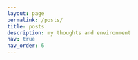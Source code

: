 ```yaml
---
layout: page
permalink: /posts/
title: posts
description: my thoughts and environment
nav: true
nav_order: 6
---
```


<html>

<head>
    <title>Posts</title>
        <style>
        /* CSS for the navigation bar */
        .navbar {
            background-color: #333;
            overflow: hidden;
        }

        .navbar ul {
            list-style-type: none;
            margin: 0;
            padding: 0;
            text-align: center;
        }

        .navbar li {
            display: inline;
            margin: 10px;
        }

        .navbar a {
            color: white;
            text-decoration: none;
        }

        .section-divider {
            border: 5px solid #FFF; /* Add a border */
            margin: 40px 0; /* Adjust spacing as needed */
        }
    </style>

</head>

<body>
    <div class="navbar">
        <ul>
            <li><a href="#cognitive-bias">#1 Cognitive Bias</a></li>
            <li><a href="#charity-foundation">#2 MasieraDay</a></li>
            <li><a href="#research-tools">#3 Research Tools</a></li>
            <li><a href="#working-hours">#4 Working Hours Tracker</a></li>            
        </ul>
    </div>

<hr>

<hr class="section-divider">

<p id="working hours"></p>
<h4>#4 Working Hours Tracker</h4>
<h7>This AppleScript is designed exclusively for MacBooks and is not compatible with iPhones. It leverages iOS Shortcuts to streamline time tracking effortlessly.</h7><br>
<em>Start Time: Click the shortcut once, and it will automatically update your "Working Time" note with the current start time. This marks the beginning of your work session.<br>
Finish Time: When your work session is complete, click the shortcut again. This action will generate the finish time, indicating the end of your work session.</em><br><br>
<ol>
<li>Open Note and create an empty note titled: Working time</li>
<li>Open IOS shortcut and create a new shortcut</li>
<li>On the right-bar search for the command: Execute with Apple Script</li>
<li>Add the command to the shortcut and copy and paste the code below</li>
<li>Simulate with the button play close on the right-bar on the top</li>
<li>Close the shortcut and it will appear on the shortcut menu</li>
<li>Right click on the shortcut and select Add to the Dock</li>
</ol>

<pre>
on run {input, parameters}
	tell application "Notes"
		set currentDate to current date
		set currentTime to time string of currentDate
		set currentDateTime to date string of currentDate & " " & currentTime
		
		set workingTimeNote to note "Working time"
		set noteContent to body of workingTimeNote
		
		if noteContent does not contain "start " & (date string of currentDate) then
			set newContent to noteContent & return & "start " & currentDateTime
		else
			set newContent to noteContent & return & "finish " & currentDateTime
		end if
		
		set body of workingTimeNote to newContent
		quit
	end tell
</pre>



<hr class="section-divider">

<p id="research-tools"></p>
<h4>#3 Research Tools</h4>
<h7>This is my collection of research tools for academic and scholarly pursuits. These tools enhance my productivity and help me stay organized throughout my journey of discovery.</h7><br><br>
        <h5><a href="https://notion.so">Notion</a><img src="https://pieroromare.github.io/assets/img/notion-icon.png" alt="Notion Icon" width="100"></h5>
        <p>Notion is a versatile tool for task management, project organization, and collaboration.</p>
    <br>
        <h5><a href="https://obsidian.md">Obsidian  </a><img src="https://pieroromare.github.io/assets/img/obsidian-icon.png" alt="Obsidian Icon" width="50"></h5>
        <p>Obsidian is a note-taking app that helps build interconnected knowledge bases.</p>
    <br>
        <h5><a href="https://app.diagrams.net">Draw.io    </a><img src="https://pieroromare.github.io/assets/img/drawio-icon.png" alt="draw.io Icon" width="50"></h5>
        <p>draw.io is a diagramming tool for creating visual representations of data and concepts.</p>
    <br>
        <h5><a href="http://connectedpapers.com">ConnectedPapers    </a><img src="https://pieroromare.github.io/assets/img/connectedpapers-icon.png" alt="ConnectedPapers Icon" width="100"></h5>
        <p>ConnectedPapers.com visualizes citation networks to help researchers explore related academic papers.</p>
    <br>
        <h5><a href="https://researchrabbitapp.com/">ResearchRabbit   </a><img src="https://pieroromare.github.io/assets/img/researchrabbit-icon.png" alt="ResearchRabbit Icon" width="100"></h5>
        <p>ResearchRabbitApp.com provides personalized paper recommendations based on research interests.</p>
    <br>
        <h5><a href="http://elicit.org">Elicit      </a><img src="https://pieroromare.github.io/assets/img/elicit-icon.png" alt="Elicit Icon" width="50"></h5>
        <p>Elicit.org recommends research papers through community-driven curation.</p>
    <br>
        <h5><a href="http://consensus.app">Consensus   </a><img src="https://pieroromare.github.io/assets/img/consensus-icon.png" alt="Consensus Icon" width="100"></h5>
        <p>Consensus.app facilitates collaborative paper selection through group voting.</p>
    <br>
        <h5><a href="http://inciteful.xyz">Inciteful   </a><img src="https://pieroromare.github.io/assets/img/inciteful-icon.png" alt="Inciteful Icon" width="50"></h5>
        <p>Inciteful.xyz gamifies paper discovery by earning points for reading and reviewing papers.</p>
    <br>
        <h5><a href="http://chatpdf.com">ChatPDF   </a><img src="https://pieroromare.github.io/assets/img/chatpdf-icon.png" alt="ChatPDF Icon" width="50"></h5>
        <p>ChatPDF.com transforms static PDFs into dynamic, collaborative spaces for annotation and discussion.</p>


<hr class="section-divider">

<p id="charity-foundation"></p>
<h4>#2 MasieraDay</h4>
<h7>Masieraday is an association established for charitable purposes in memory of Livio Romare, a Schio volleyball champion who always had a thought for the community and young people, leading him to work personally for the good of those less fortunate. Masieraday is under the patronage of the Italian Ministry of Education, University and Research.<br><br></h7>
<h5><a href="https://www.masieraday.it/en/">MasieraDay (ENG)</a> - <a href="https://www.masieraday.it/">MasieraDay (IT)</a>   <img src="https://pieroromare.github.io/assets/img/masieraday.png" alt="MasieraDay Icon" width="200"></h5>
<p>Since 2015, organization of volleyball matches with MasieraDay.</p>
<p>Since 2017, organization of volleyball tournaments with MasieraCup.</p> 
<p>Since 2018, donation of 5 scholarships each year with MasieraAcademy.</p>
Thanks to your <a href="https://www.masieraday.it/dona/">donations</a>, aid has been devolved to Adwa Ethiopia, Vita Onlus project, AViLL (association against leukemia and lymphomas), Burundi Chiama (long distance adoptions). <br>
On 5th December 2015 the Schio sports hall was named <a href="https://it.wikipedia.org/wiki/Palasport_Livio_Romare">Palasport Livio Romare</a>. You can relive the events organised via the <a href="https://www.youtube.com/@masieradaylivioromare7060">YouTube channel</a>.<br>
Testimonials: <em>Andrea Lucchetta, Maurizia Cacciatori, Marco Berry, Robert Grabert, Eugenio Finardi, Giancarlo Caselli, Tina Montinaro, Roberto Baggio, Jury Chechi, Paolo Simoncelli, Simona Atzori, Maxime Mbandà, Javier Zanetti, Sammy Basso, Federica Pellegrini, Roberto Vecchioni, Sandrine Gruda, Laura Roveri, Carlo Nordio, Manuel Bortuzzo, Erika Stefani, Ferdinando De Giorgi, Daniele Cassioli, Roberto Mancini.</em><br>
"I have always believed in team spirit, both in sport and in life. You young people are the future... be a team! And you will overcome all of life's obstacles" Livio (1963-2014).


<hr class="section-divider">

<p id="cognitive-bias"></p>
<h4>#1 Cognitive Bias</h4>
<h7>Cognitive biases and heuristics serve as mental shortcuts that enable individuals to simplify the complexity of tasks when making judgments and choices. Biases, in turn, arise as the disparities between expected or ideal behavior.</h7>
<p> I like this representation arranged and designed by John Manoogian III (jm3). Categories and descriptions originally by Buster Benson.</p>
<img src="https://pieroromare.github.io/assets/img/cognitive_bias_codex.svg" alt="Cognitive Bias Codex" width="770">

<hr class="section-divider">


</body>

</html>
